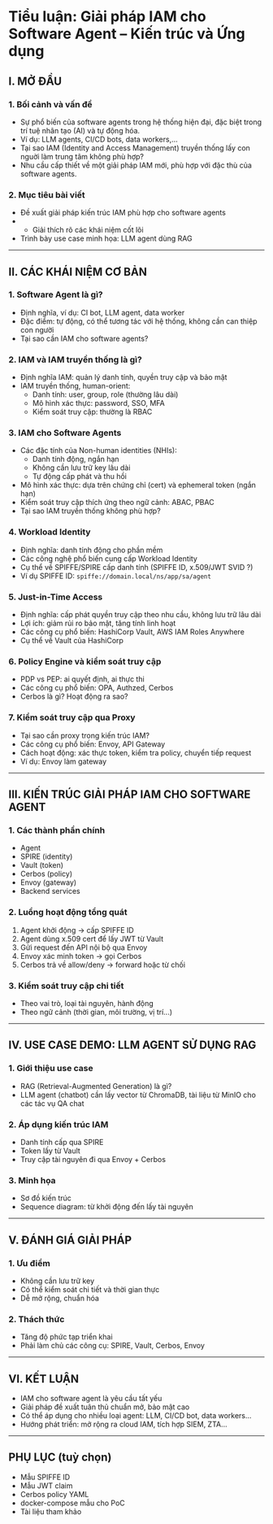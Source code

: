# Tiểu luận: Giải pháp IAM cho Software Agent – Kiến trúc và Ứng dụng

## I. MỞ ĐẦU

### 1. Bối cảnh và vấn đề
- Sự phổ biến của software agents trong hệ thống hiện đại, đặc biệt trong trí tuệ nhân tạo (AI) và tự động hóa.
- Ví dụ: LLM agents, CI/CD bots, data workers,...
- Tại sao IAM (Identity and Access Management) truyền thống lấy con nguời làm trung tâm không phù hợp?
- Nhu cầu cấp thiết về một giải pháp IAM mới, phù hợp với đặc thù của software agents.

### 2. Mục tiêu bài viết
- Đề xuất giải pháp kiến trúc IAM phù hợp cho software agents
- - Giải thích rõ các khái niệm cốt lõi
- Trình bày use case minh họa: LLM agent dùng RAG

---

## II. CÁC KHÁI NIỆM CƠ BẢN

### 1. Software Agent là gì?
- Định nghĩa, ví dụ: CI bot, LLM agent, data worker
- Đặc điểm: tự động, có thể tương tác với hệ thống, không cần can thiệp con người
- Tại sao cần IAM cho software agents?

### 2. IAM và IAM truyền thống là gì?
- Định nghĩa IAM: quản lý danh tính, quyền truy cập và bảo mật
- IAM truyền thống, human-orient:
    - Danh tính: user, group, role (thường lâu dài)
    - Mô hình xác thực: password, SSO, MFA
    - Kiểm soát truy cập: thường là RBAC

### 3. IAM cho Software Agents
- Các đặc tính của Non-human identities (NHIs):
    - Danh tính động, ngắn hạn
    - Không cần lưu trữ key lâu dài
    - Tự động cấp phát và thu hồi
- Mô hình xác thực: dựa trên chứng chỉ (cert) và ephemeral token (ngắn hạn)
- Kiểm soát truy cập thích ứng theo ngữ cảnh: ABAC, PBAC
- Tại sao IAM truyền thống không phù hợp?

### 4. Workload Identity
- Định nghĩa: danh tính động cho phần mềm
- Các công nghệ phổ biến cung cấp Workload Identity
- Cụ thể về SPIFFE/SPIRE cấp danh tính (SPIFFE ID, x.509/JWT SVID ?)
- Ví dụ SPIFFE ID: `spiffe://domain.local/ns/app/sa/agent`

### 5. Just-in-Time Access
- Định nghĩa: cấp phát quyền truy cập theo nhu cầu, không lưu trữ lâu dài
- Lợi ích: giảm rủi ro bảo mật, tăng tính linh hoạt
- Các công cụ phổ biến: HashiCorp Vault, AWS IAM Roles Anywhere
- Cụ thể về Vault của HashiCorp

### 6. Policy Engine và kiểm soát truy cập
- PDP vs PEP: ai quyết định, ai thực thi
- Các công cụ phổ biến: OPA, Authzed, Cerbos
- Cerbos là gì? Hoạt động ra sao?

### 7. Kiểm soát truy cập qua Proxy
- Tại sao cần proxy trong kiến trúc IAM?
- Các công cụ phổ biến: Envoy, API Gateway
- Cách hoạt động: xác thực token, kiểm tra policy, chuyển tiếp request
- Ví dụ: Envoy làm gateway

---

## III. KIẾN TRÚC GIẢI PHÁP IAM CHO SOFTWARE AGENT

### 1. Các thành phần chính
- Agent
- SPIRE (identity)
- Vault (token)
- Cerbos (policy)
- Envoy (gateway)
- Backend services

### 2. Luồng hoạt động tổng quát
1. Agent khởi động → cấp SPIFFE ID
2. Agent dùng x.509 cert để lấy JWT từ Vault
3. Gửi request đến API nội bộ qua Envoy
4. Envoy xác minh token → gọi Cerbos
5. Cerbos trả về allow/deny → forward hoặc từ chối

### 3. Kiểm soát truy cập chi tiết
- Theo vai trò, loại tài nguyên, hành động
- Theo ngữ cảnh (thời gian, môi trường, vị trí...)

---

## IV. USE CASE DEMO: LLM AGENT SỬ DỤNG RAG

### 1. Giới thiệu use case
- RAG (Retrieval-Augmented Generation) là gì?
- LLM agent (chatbot) cần lấy vector từ ChromaDB, tài liệu từ MinIO cho các tác vụ QA chat

### 2. Áp dụng kiến trúc IAM
- Danh tính cấp qua SPIRE
- Token lấy từ Vault
- Truy cập tài nguyên đi qua Envoy + Cerbos

### 3. Minh họa
- Sơ đồ kiến trúc
- Sequence diagram: từ khởi động đến lấy tài nguyên

---

## V. ĐÁNH GIÁ GIẢI PHÁP

### 1. Ưu điểm
- Không cần lưu trữ key
- Có thể kiểm soát chi tiết và thời gian thực
- Dễ mở rộng, chuẩn hóa

### 2. Thách thức
- Tăng độ phức tạp triển khai
- Phải làm chủ các công cụ: SPIRE, Vault, Cerbos, Envoy

---

## VI. KẾT LUẬN

- IAM cho software agent là yêu cầu tất yếu
- Giải pháp đề xuất tuân thủ chuẩn mở, bảo mật cao
- Có thể áp dụng cho nhiều loại agent: LLM, CI/CD bot, data workers...
- Hướng phát triển: mở rộng ra cloud IAM, tích hợp SIEM, ZTA...

---

## PHỤ LỤC (tuỳ chọn)
- Mẫu SPIFFE ID
- Mẫu JWT claim
- Cerbos policy YAML
- docker-compose mẫu cho PoC
- Tài liệu tham khảo